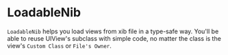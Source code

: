 # LoadableNib

`LoadableNib` helps you load views from xib file in a type-safe way. You'll be able to reuse UIView's subclass with simple code, no matter the class is the view's `Custom Class` or `File's Owner`. 

